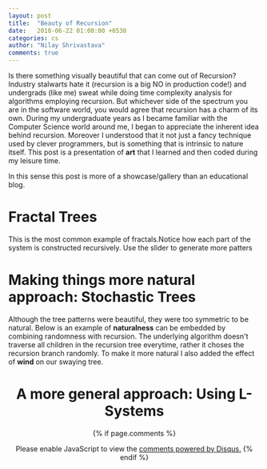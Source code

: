 ```yaml
---
layout: post
title:  "Beauty of Recursion"
date:   2018-06-22 01:00:00 +0530
categories: cs
author: "Nilay Shrivastava"
comments: true
---
```

Is there something visually beautiful that can come out of Recursion? Industry stalwarts hate it (recursion is a big NO in production code!) and undergrads (like me) sweat while doing time complexity analysis for algorithms employing recursion. But whichever side of the spectrum you are in the software world, you would agree that recursion has a charm of its own. During my undergraduate years as I became familiar with the Computer Science world around me, I began to appreciate the inherent idea behind recursion. Moreover I understood that it not just a fancy technique used by clever programmers, but is something that is intrinsic to nature itself. This post is a presentation of __art__ that I learned and then coded during my leisure time. 

In this sense this post is more of a showcase/gallery than an educational blog.


<script src="../../../../js/p5.min.js"></script>
<script src="../../../../js/p5.dom.min.js"></script>
# Fractal Trees
This is the most common example of fractals.Notice how each part of the system is constructed recursively. Use the slider to generate more patters

<center><div id="tree"></div></center>

# Making things more natural approach: Stochastic Trees
Although the tree patterns were beautiful, they were too symmetric to be natural. Below is an example of __naturalness__ can be embedded by combining randomness with recursion. The underlying algorithm doesn't traverse all children in the recursion tree everytime, rather it choses the recursion branch randomly.
To make it more natural I also added the effect of __wind__ on our swaying tree.


<center><div id="swayingtree"></div><center>

# A more general approach: Using L-Systems

<center><div id="L1"></div></center>

<script type="text/javascript">
let width = 400;
let height = 400; 

function tree(p) {
    const PI = p.PI;
    const TWO_PI = PI * 2;

    let angle = PI / 4;
    let slider;
    
    var canvas;

    p.setup = () => {
        canvas = p.createCanvas(width, height);
        canvas.parent("tree");

        slider = p.createSlider(0, TWO_PI, TWO_PI);
        slider.position((p.width/2) - 100,p.height+20);
    };

    p.draw = () => {
        p.background(51);
        p.stroke(255);
        angle = slider.value();
        //console.log(angle);
        p.translate(200, p.height);
        p.branch(100);
    };

    p.branch = (len) => {

        p.line(0, 0, 0, -len);
        p.translate(0, -len);

        if (len > 4) {
            p.push();
            p.rotate(angle);
            p.branch(len * 0.67);
            p.pop();
            p.push();
            p.rotate(-angle);
            p.branch(len * 0.67);
            p.pop();
        }
    };

}

const simpleTree = new p5(tree);

function swaying(p) {
    const PI = p.PI;
    
    let yoff = 0.005;
    let seed = 6; //3

    var canvas;
    p.setup = ()=>{
        canvas = p.createCanvas(width, height);
        canvas.parent("swayingtree");
    };

    p.draw = ()=> {
        p.background(51);
        p.fill(255);

        p.stroke(255);
        p.translate(p.width / 2, p.height);
        yoff += 0.005;
        p.randomSeed(seed);
        // Start the recursive branching!
        p.branch(60, 0);
    };


    p.mousePressed = ()=> {
        yoff = p.random(1000);
    };


    p.branch = (h, xoff)=> {
        let sw = p.map(h, 2, 100, 1, 5);
        //let sc = map(h, 2, 100, 200, 255);
        p.strokeWeight(sw);
        p.line(0, 0, 0, -h);
        p.translate(0, -h);
        h *= 0.71;
        xoff += 0.1;

        if (h > 10) {
            let n = p.floor(p.random(0, 5));
            for (let i = 0; i < n; i++) {
                let theta = p.map(p.noise(xoff + i, yoff), 0, 1, -PI / 3, PI / 3);
                if (n % 2 == 0)
                    theta *= -1;
                p.push();
                p.rotate(theta);
                p.branch(h, xoff);
                p.pop();
            }
        }
    };
}
const swayingTree = new p5(swaying);
</script>

{% if page.comments %}
<div id="disqus_thread"></div>
<script>

/**
*  RECOMMENDED CONFIGURATION VARIABLES: EDIT AND UNCOMMENT THE SECTION BELOW TO INSERT DYNAMIC VALUES FROM YOUR PLATFORM OR CMS.
*  LEARN WHY DEFINING THESE VARIABLES IS IMPORTANT: https://disqus.com/admin/universalcode/#configuration-variables*/
/*
var disqus_config = function () {
this.page.url = PAGE_URL;  // Replace PAGE_URL with your page's canonical URL variable
this.page.identifier = PAGE_IDENTIFIER; // Replace PAGE_IDENTIFIER with your page's unique identifier variable
};
*/
(function() { // DON'T EDIT BELOW THIS LINE
var d = document, s = d.createElement('script');
s.src = 'https://euler16.disqus.com/embed.js';
s.setAttribute('data-timestamp', +new Date());
(d.head || d.body).appendChild(s);
})();
</script>
<noscript>Please enable JavaScript to view the <a href="https://disqus.com/?ref_noscript">comments powered by Disqus.</a></noscript>
{% endif %}
